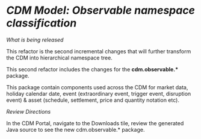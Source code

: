 # *CDM Model: Observable namespace classification*

_What is being released_

This refactor is the second incremental changes that will further transform the CDM into hierarchical namespace tree. 

This second refactor includes the changes for the __cdm.observable.*__ package.

This package contain components used across the CDM for market data, holiday calendar date, event (extraordinary event, trigger event, disruption event) & asset (schedule, settlement, price and quantity notation etc).

_Review Directions_

In the CDM Portal, navigate to the Downloads tile, review the generated Java source to see the new cdm.observable.* package.
